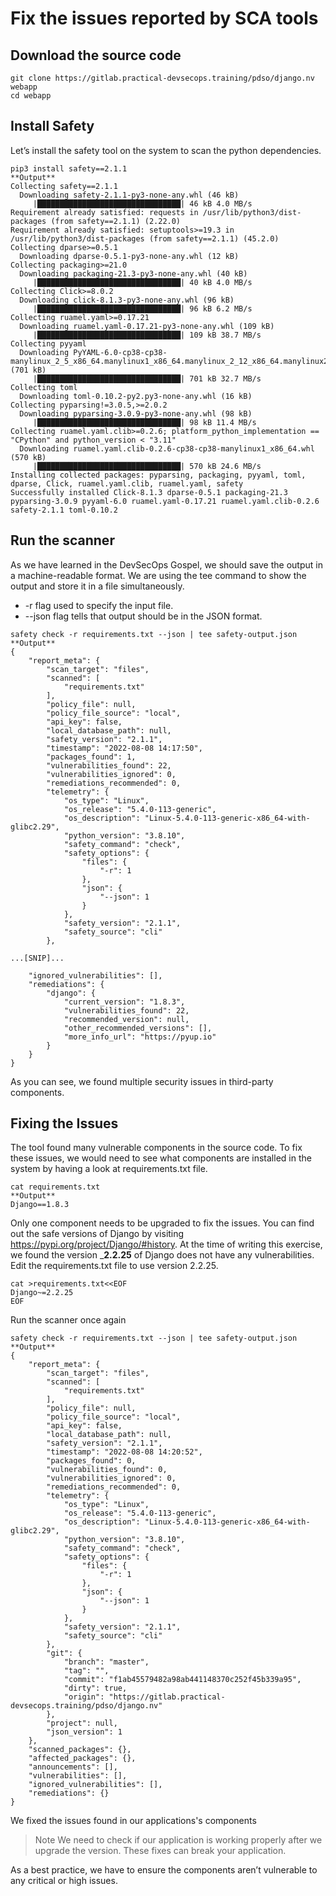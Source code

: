 # Fix the issues reported by SCA tools

## Download the source code
```
git clone https://gitlab.practical-devsecops.training/pdso/django.nv webapp
cd webapp
```
## Install Safety
Let’s install the safety tool on the system to scan the python dependencies.
```
pip3 install safety==2.1.1
**Output**
Collecting safety==2.1.1
  Downloading safety-2.1.1-py3-none-any.whl (46 kB)
     |████████████████████████████████| 46 kB 4.0 MB/s 
Requirement already satisfied: requests in /usr/lib/python3/dist-packages (from safety==2.1.1) (2.22.0)
Requirement already satisfied: setuptools>=19.3 in /usr/lib/python3/dist-packages (from safety==2.1.1) (45.2.0)
Collecting dparse>=0.5.1
  Downloading dparse-0.5.1-py3-none-any.whl (12 kB)
Collecting packaging>=21.0
  Downloading packaging-21.3-py3-none-any.whl (40 kB)
     |████████████████████████████████| 40 kB 4.0 MB/s 
Collecting Click>=8.0.2
  Downloading click-8.1.3-py3-none-any.whl (96 kB)
     |████████████████████████████████| 96 kB 6.2 MB/s 
Collecting ruamel.yaml>=0.17.21
  Downloading ruamel.yaml-0.17.21-py3-none-any.whl (109 kB)
     |████████████████████████████████| 109 kB 38.7 MB/s 
Collecting pyyaml
  Downloading PyYAML-6.0-cp38-cp38-manylinux_2_5_x86_64.manylinux1_x86_64.manylinux_2_12_x86_64.manylinux2010_x86_64.whl (701 kB)
     |████████████████████████████████| 701 kB 32.7 MB/s 
Collecting toml
  Downloading toml-0.10.2-py2.py3-none-any.whl (16 kB)
Collecting pyparsing!=3.0.5,>=2.0.2
  Downloading pyparsing-3.0.9-py3-none-any.whl (98 kB)
     |████████████████████████████████| 98 kB 11.4 MB/s 
Collecting ruamel.yaml.clib>=0.2.6; platform_python_implementation == "CPython" and python_version < "3.11"
  Downloading ruamel.yaml.clib-0.2.6-cp38-cp38-manylinux1_x86_64.whl (570 kB)
     |████████████████████████████████| 570 kB 24.6 MB/s 
Installing collected packages: pyparsing, packaging, pyyaml, toml, dparse, Click, ruamel.yaml.clib, ruamel.yaml, safety
Successfully installed Click-8.1.3 dparse-0.5.1 packaging-21.3 pyparsing-3.0.9 pyyaml-6.0 ruamel.yaml-0.17.21 ruamel.yaml.clib-0.2.6 safety-2.1.1 toml-0.10.2
```
## Run the scanner
As we have learned in the DevSecOps Gospel, we should save the output in a machine-readable format.
We are using the tee command to show the output and store it in a file simultaneously.
- -r flag used to specify the input file.
- --json flag tells that output should be in the JSON format.
```
safety check -r requirements.txt --json | tee safety-output.json
**Output**
{
    "report_meta": {
        "scan_target": "files",
        "scanned": [
            "requirements.txt"
        ],
        "policy_file": null,
        "policy_file_source": "local",
        "api_key": false,
        "local_database_path": null,
        "safety_version": "2.1.1",
        "timestamp": "2022-08-08 14:17:50",
        "packages_found": 1,
        "vulnerabilities_found": 22,
        "vulnerabilities_ignored": 0,
        "remediations_recommended": 0,
        "telemetry": {
            "os_type": "Linux",
            "os_release": "5.4.0-113-generic",
            "os_description": "Linux-5.4.0-113-generic-x86_64-with-glibc2.29",
            "python_version": "3.8.10",
            "safety_command": "check",
            "safety_options": {
                "files": {
                    "-r": 1
                },
                "json": {
                    "--json": 1
                }
            },
            "safety_version": "2.1.1",
            "safety_source": "cli"
        },

...[SNIP]...

    "ignored_vulnerabilities": [],
    "remediations": {
        "django": {
            "current_version": "1.8.3",
            "vulnerabilities_found": 22,
            "recommended_version": null,
            "other_recommended_versions": [],
            "more_info_url": "https://pyup.io"
        }
    }
}
```
As you can see, we found multiple security issues in third-party components.

## Fixing the Issues
The tool found many vulnerable components in the source code. To fix these issues, we would need to see what components are installed in the system by having a look at requirements.txt file.
```
cat requirements.txt
**Output**
Django==1.8.3
```
Only one component needs to be upgraded to fix the issues. You can find out the safe versions of Django by visiting https://pypi.org/project/Django/#history. At the time of writing this exercise, we found the version ___2.2.25__ of Django does not have any vulnerabilities.
Edit the requirements.txt file to use version 2.2.25.
```
cat >requirements.txt<<EOF
Django~=2.2.25
EOF
```
Run the scanner once again
```
safety check -r requirements.txt --json | tee safety-output.json
**Output**
{
    "report_meta": {
        "scan_target": "files",
        "scanned": [
            "requirements.txt"
        ],
        "policy_file": null,
        "policy_file_source": "local",
        "api_key": false,
        "local_database_path": null,
        "safety_version": "2.1.1",
        "timestamp": "2022-08-08 14:20:52",
        "packages_found": 0,
        "vulnerabilities_found": 0,
        "vulnerabilities_ignored": 0,
        "remediations_recommended": 0,
        "telemetry": {
            "os_type": "Linux",
            "os_release": "5.4.0-113-generic",
            "os_description": "Linux-5.4.0-113-generic-x86_64-with-glibc2.29",
            "python_version": "3.8.10",
            "safety_command": "check",
            "safety_options": {
                "files": {
                    "-r": 1
                },
                "json": {
                    "--json": 1
                }
            },
            "safety_version": "2.1.1",
            "safety_source": "cli"
        },
        "git": {
            "branch": "master",
            "tag": "",
            "commit": "f1ab45579482a98ab441148370c252f45b339a95",
            "dirty": true,
            "origin": "https://gitlab.practical-devsecops.training/pdso/django.nv"
        },
        "project": null,
        "json_version": 1
    },
    "scanned_packages": {},
    "affected_packages": {},
    "announcements": [],
    "vulnerabilities": [],
    "ignored_vulnerabilities": [],
    "remediations": {}
}
```
We fixed the issues found in our applications's components
> Note We need to check if our application is working properly after we upgrade the version. These fixes can break your application.

As a best practice, we have to ensure the components aren’t vulnerable to any critical or high issues.
